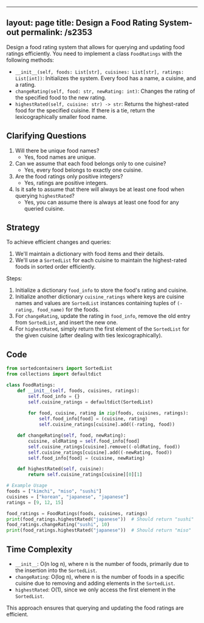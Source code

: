 
---
layout: page
title:  Design a Food Rating System-out
permalink: /s2353
---

Design a food rating system that allows for querying and updating food ratings efficiently. You need to implement a class `FoodRatings` with the following methods:

- `__init__(self, foods: List[str], cuisines: List[str], ratings: List[int])`: Initializes the system. Every food has a name, a cuisine, and a rating.
- `changeRating(self, food: str, newRating: int)`: Changes the rating of the specified food to the new rating.
- `highestRated(self, cuisine: str) -> str`: Returns the highest-rated food for the specified cuisine. If there is a tie, return the lexicographically smaller food name.

## Clarifying Questions

1. Will there be unique food names?
   - Yes, food names are unique.
2. Can we assume that each food belongs only to one cuisine?
   - Yes, every food belongs to exactly one cuisine.
3. Are the food ratings only positive integers?
   - Yes, ratings are positive integers.
4. Is it safe to assume that there will always be at least one food when querying `highestRated`?
   - Yes, you can assume there is always at least one food for any queried cuisine.

## Strategy

To achieve efficient changes and queries:
1. We'll maintain a dictionary with food items and their details.
2. We'll use a `SortedList` for each cuisine to maintain the highest-rated foods in sorted order efficiently.

Steps:
1. Initialize a dictionary `food_info` to store the food's rating and cuisine.
2. Initialize another dictionary `cuisine_ratings` where keys are cuisine names and values are `SortedList` instances containing tuples of `(-rating, food_name)` for the foods.
3. For `changeRating`, update the rating in `food_info`, remove the old entry from `SortedList`, and insert the new one.
4. For `highestRated`, simply return the first element of the `SortedList` for the given cuisine (after dealing with ties lexicographically).

## Code

```python
from sortedcontainers import SortedList
from collections import defaultdict

class FoodRatings:
    def __init__(self, foods, cuisines, ratings):
        self.food_info = {}
        self.cuisine_ratings = defaultdict(SortedList)
        
        for food, cuisine, rating in zip(foods, cuisines, ratings):
            self.food_info[food] = (cuisine, rating)
            self.cuisine_ratings[cuisine].add((-rating, food))

    def changeRating(self, food, newRating):
        cuisine, oldRating = self.food_info[food]
        self.cuisine_ratings[cuisine].remove((-oldRating, food))
        self.cuisine_ratings[cuisine].add((-newRating, food))
        self.food_info[food] = (cuisine, newRating)

    def highestRated(self, cuisine):
        return self.cuisine_ratings[cuisine][0][1]

# Example Usage
foods = ["kimchi", "miso", "sushi"]
cuisines = ["korean", "japanese", "japanese"]
ratings = [9, 12, 15]

food_ratings = FoodRatings(foods, cuisines, ratings)
print(food_ratings.highestRated("japanese"))  # Should return "sushi"
food_ratings.changeRating("sushi", 10)
print(food_ratings.highestRated("japanese"))  # Should return "miso"
```

## Time Complexity

- `__init__`: O(n log n), where n is the number of foods, primarily due to the insertion into the `SortedList`.
- `changeRating`: O(log n), where n is the number of foods in a specific cuisine due to removing and adding elements in the `SortedList`.
- `highestRated`: O(1), since we only access the first element in the `SortedList`.

This approach ensures that querying and updating the food ratings are efficient.